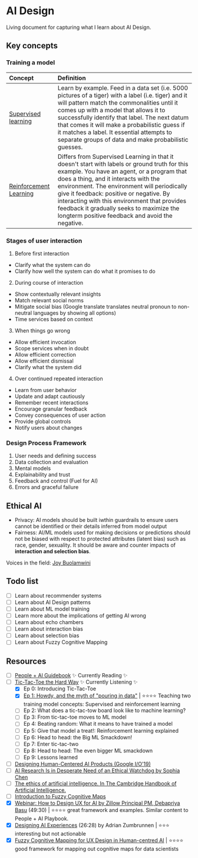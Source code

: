 # AI Design
Living document for capturing what I learn about AI Design.

## Key concepts

### Training a model
Concept  | Definition
:------------- | :-------------
[Supervised learning](https://www.youtube.com/watch?v=3sdUF4p1U7I&t=570s)  | Learn by example. Feed in a data set (i.e. 5000 pictures of a tiger) with a label (i.e. tiger) and it will pattern match the commonalities until it comes up with a model that allows it to successfully identify that label. The next datum that comes it will make a probabilistic guess if it matches a label. It essential attempts to separate groups of data and make probabilistic guesses.
[Reinforcement Learning](https://www.youtube.com/watch?v=3sdUF4p1U7I&t=760s)  | Differs from Supervised Learning in that it doesn't start with labels or ground truth for this example. You have an agent, or a program that does a thing, and it interacts with the environment. The environment will periodically give it feedback: positive or negative. By interacting with this environment that provides feedback it gradually seeks to maximize the longterm positive feedback and avoid the negative.


### Stages of user interaction
1. Before first interaction
  - Clarify what the system can do
  - Clarify how well the system can do what it promises to do
2. During course of interaction
  - Show contextually relevant insights
  - Match relevant social norms
  - Mitigate social bias (Google translate translates neutral pronoun to non-neutral languages by showing all options)
  - Time services based on context
3. When things go wrong
  - Allow efficient invocation
  - Scope services when in doubt
  - Allow efficient correction
  - Allow efficient dismissal
  - Clarify what the system did
4. Over continued repeated interaction
  - Learn from user behavior
  - Update and adapt cautiously
  - Remember recent interactions
  - Encourage granular feedback 
  - Convey consequences of user action
  - Provide global controls
  - Notify users about changes

### Design Process Framework
1. User needs and defining success
2. Data collection and evaluation
3. Mental models
4. Explainability and trust
5. Feedback and control (Fuel for AI)
6. Errors and graceful failure

## Ethical AI
- Privacy: AI models should be built iwthin guardrails to ensure users cannot be identified or their details inferred from model output
- Fairness: AI/ML models used for making decisions or predictions should not be biased with respect to protected attributes (latent bias) such as race, gender, sexuality. It should be aware and counter impacts of **interaction and selection bias**.

Voices in the field: [Joy Buolamwini](https://www.media.mit.edu/people/joyab/overview/)


## Todo list
- [ ] Learn about recommender systems
- [ ] Learn about AI Design patterns
- [ ] Learn about ML model training
- [ ] Learn more about the implications of getting AI wrong
- [ ] Learn about echo chambers
- [ ] Learn about interaction bias
- [ ] Learn about selection bias
- [ ] Learn about Fuzzy Cognitive Mapping

## Resources
- [ ] [People + Al Guidebook](https://pair.withgoogle.com/guidebook/) ✨ Currently Reading ✨ 
- [ ] [Tic-Tac-Toe the Hard Way](https://www.youtube.com/playlist?list=PL2s97uMS4gRI07tpTQ_fobKxN0tI2dPHa) ✨ Currently Listening ✨ 
  - [x]  Ep 0: Introducing Tic-Tac-Toe 
  - [x]  [Ep 1: Howdy, and the myth of "pouring in data"](https://www.youtube.com/watch?v=3sdUF4p1U7I&list=PL2s97uMS4gRI07tpTQ_fobKxN0tI2dPHa&index=3) | ⭐️⭐️⭐️⭐️ Teaching two training model concepts: Supervised and reinforcement learning 
  - [ ]  Ep 2: What does a tic-tac-tow board look like to machine learning?
  - [ ]  Ep 3: From tic-tac-toe moves to ML model
  - [ ]  Ep 4: Beating random: What it means to have trained a model
  - [ ]  Ep 5: Give that model a treat!: Reinforcement learning explained
  - [ ]  Ep 6: Head to head: the Big ML Smackdown!
  - [ ]  Ep 7: Enter tic-tac-two
  - [ ]  Ep 8: Head to head: The even bigger ML smackdown
  - [ ]  Ep 9: Lessons learned
- [ ] [Designing Human-Centered AI Products (Google I/O'19)](https://www.youtube.com/watch?v=rf83vRxLWFQ)
- [ ] [AI Research Is in Desperate Need of an Ethical Watchdog by Sophia Chen](https://www.wired.com/story/ai-research-is-in-desperate-need-of-an-ethical-watchdog/?utm_source=ISTV&utm_medium=Video&utm_campaign=ISTV2018_ISTV1808)
- [ ] [The ethics of artificial intelligence. In The Cambridge Handbook of Artificial Intelligence.](https://nickbostrom.com/ethics/artificial-intelligence.pdf?utm_source=ISTV&utm_medium=Video&utm_campaign=ISTV2018_ISTV1808)
- [ ] [Introduction to Fuzzy Cognitive Maps](https://www.youtube.com/watch?v=HNEfGppZptU)
- [x] [Webinar: How to Design UX for AI by Zillow Principal PM, Debapriya Basu](https://www.youtube.com/watch?v=8qDlbXHDm9Q) (49:30) | ⭐️⭐️⭐️⭐️ great framework and examples. Similar content to People + AI Playbook.
- [x] [Designing AI Experiences](https://www.youtube.com/watch?v=AAJ2vQXm5HQ) (26:28) by Adrian Zumbrunnen | ⭐️⭐️⭐️ interesting but not actionable
- [x] [Fuzzy Cognitive Mapping for UX Design in Human-centred AI](https://www.youtube.com/watch?v=bGPVKuKDNyA) | ⭐️⭐️⭐️⭐️ good framework for mapping out cognitive maps for data scientists
